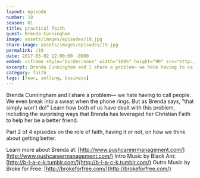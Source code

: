 ```yaml
---
layout: episode
number: 19
season: 01
title: practical faith
guest: Brenda Cunningham
image: assets/images/episodes/19.jpg
share-image: assets/images/episodes/19.jpg
permalink: /19
date: 2017-05-02 12:00:00 -0800
embed: <iframe style="border:none" width="100%" height="90" src="http://html5-player.libsyn.com/embed/episode/id/5321118/height/90/theme/custom/autoplay/no/autonext/no/thumbnail/yes/preload/no/no_addthis/no/direction/backward/render-playlist/no/custom-color/65C29B/"  scrolling="no"  allowfullscreen webkitallowfullscreen mozallowfullscreen oallowfullscreen msallowfullscreen></iframe>
excerpt: Brenda Cunningham and I share a problem— we hate having to call people. We even break into a sweat when the phone rings. Learn how both of us have dealt with this problem, including the surprising ways that Brenda has leveraged her Christian Faith to help her be a better friend.
category: faith
tags: [fear, selling, business]
---
```


Brenda Cunningham and I share a problem— we hate having to call people. We even break into a sweat when the phone rings. But as Brenda says, "that simply won't do!" Learn how both of us have dealt with this problem, including the surprising ways that Brenda has leveraged her Christian Faith to help her be a better friend.

Part 2 of 4 episodes on the role of faith, having it or not, on how we think about getting better.

Learn more about Brenda at: [http://www.pushcareermanagement.com/](http://www.pushcareermanagement.com/)
Intro Music by Black Ant: [http://b-l-a-c-k.tumblr.com/](http://b-l-a-c-k.tumblr.com/)
Outro Music by Broke for Free: [http://brokeforfree.com/](http://brokeforfree.com/)
